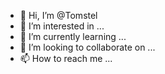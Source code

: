 - 👋 Hi, I’m @Tomstel
- 👀 I’m interested in ...
- 🌱 I’m currently learning ...
- 💞️ I’m looking to collaborate on ...
- 📫 How to reach me ...

<!---
Tomstel/Tomstel is a ✨ special ✨ repository because its `README.md` (this file) appears on your GitHub profile.
You can click the Preview link to take a look at your changes.
--->

